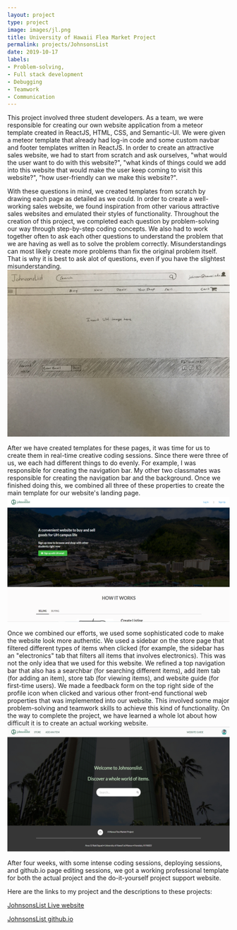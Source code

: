 ```yaml
---
layout: project
type: project
image: images/jl.png
title: University of Hawaii Flea Market Project
permalink: projects/JohnsonsList
date: 2019-10-17
labels:
- Problem-solving, 
- Full stack development
- Debugging
- Teamwork
- Communication
---
```


This project involved three student developers.  As a team, we were responsible for creating our own website application from a meteor template created in ReactJS, HTML, CSS, and Semantic-UI.  We were given a meteor template that already had log-in code and some custom navbar and footer templates written in ReactJS.  In order to create an attractive sales website, we had to start from scratch and ask ourselves, "what would the user want to do with this website?", "what kinds of things could we add into this website that would make the user keep coming to visit this website?",  "how user-friendly can we make this website?".  

With these questions in mind, we created templates from scratch by drawing each page as detailed as we could.  In order to create a well-working sales website, we found inspiration from other various attractive sales websites and emulated their styles of functionality.  Throughout the creation of this project, we completed each question by problem-solving our way through step-by-step coding concepts.  We also had to work together often to ask each other questions to understand the problem that we are having as well as to solve the problem correctly.  Misunderstandings can most likely create more problems than fix the original problem itself.  That is why it is best to ask alot of questions, even if you have the slightest misunderstanding.  <img src="../images/MockpageJL.jpg">

After we have created templates for these pages, it was time for us to create them in real-time creative coding sessions.  Since there were three of us, we each had different things to do evenly.  For example, I was responsible for creating the navigation bar.  My other two classmates was responsible for creating the navigation bar and the background.  Once we finished doing this, we combined all three of these properties to create the main template for our website's landing page.  <img class="ui medium right floated rounded image" src="../images/LandingPageJohnsonsList.png">

Once we combined our efforts, we used some sophisticated code to make the website look more authentic.  We used a sidebar on the store page that filtered different types of items when clicked (for example, the sidebar has an "electronics" tab that filters all items that involves electronics).  This was not the only idea that we used for this website.  We refined a top navigation bar that also has a searchbar (for searching different items), add item tab (for adding an item), store tab (for viewing items), and website guide (for first-time users).  We made a feedback form on the top right side of the profile icon when clicked and various other front-end functional web properties that was implemented into our website.  This involved some major problem-solving and teamwork skills to achieve this kind of functionality.  On the way to complete the project, we have learned a whole lot about how difficult it is to create an actual working website.  <img class="ui medium right floated rounded image" src="../images/HomePageJohnsonsList.png">

After four weeks, with some intense coding sessions, deploying sessions, and github.io page editing sessions, we got a working professional template for both the actual project and the do-it-yourself project support website.  

Here are the links to my project and the descriptions to these projects:

[JohnsonsList Live website](http://johnsonslist.meteorapp.com/#/)

[JohnsonsList github.io](https://johnsonslist.github.io/)
